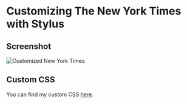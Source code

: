 # Customizing The New York Times with Stylus

## Screenshot
![Customized New York Times](images/../../NYTimes.png)

## Custom CSS
You can find my custom CSS [here](NYTimes.css).
 
